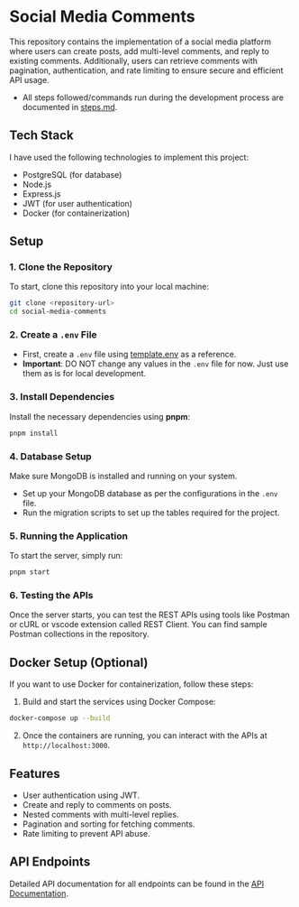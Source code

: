 
# Social Media Comments

This repository contains the implementation of a social media platform where users can create posts, add multi-level comments, and reply to existing comments. Additionally, users can retrieve comments with pagination, authentication, and rate limiting to ensure secure and efficient API usage.

- All steps followed/commands run during the development process are documented in [steps.md](steps.md).

## Tech Stack

I have used the following technologies to implement this project:
- PostgreSQL (for database)
- Node.js
- Express.js
- JWT (for user authentication)
- Docker (for containerization)

## Setup

### 1. Clone the Repository
To start, clone this repository into your local machine:

```bash
git clone <repository-url>
cd social-media-comments
```

### 2. Create a `.env` File
- First, create a `.env` file using [template.env](template.env) as a reference.
- **Important**: DO NOT change any values in the `.env` file for now. Just use them as is for local development.

### 3. Install Dependencies
Install the necessary dependencies using **pnpm**:

```bash
pnpm install
```

### 4. Database Setup
Make sure MongoDB is installed and running on your system.

- Set up your MongoDB database as per the configurations in the `.env` file.
- Run the migration scripts to set up the tables required for the project.

### 5. Running the Application
To start the server, simply run:

```bash
pnpm start
```

### 6. Testing the APIs
Once the server starts, you can test the REST APIs using tools like Postman or cURL or vscode extension called REST Client. You can find sample Postman collections in the repository.

## Docker Setup (Optional)
If you want to use Docker for containerization, follow these steps:

1. Build and start the services using Docker Compose:

```bash
docker-compose up --build
```

2. Once the containers are running, you can interact with the APIs at `http://localhost:3000`.

## Features
- User authentication using JWT.
- Create and reply to comments on posts.
- Nested comments with multi-level replies.
- Pagination and sorting for fetching comments.
- Rate limiting to prevent API abuse.

## API Endpoints
Detailed API documentation for all endpoints can be found in the [API Documentation](http).


